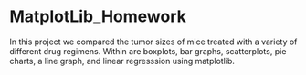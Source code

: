 # MatplotLib_Homework

In this project we compared the tumor sizes of mice treated with a variety of different drug regimens. Within are boxplots, bar graphs, scatterplots, pie charts, a line graph, and linear regresssion using matplotlib.
